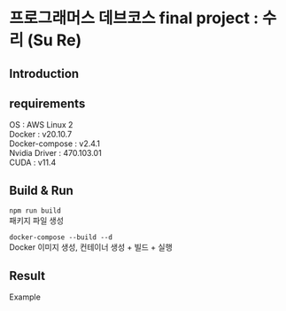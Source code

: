 # 프로그래머스 데브코스 final project : 수리 (Su Re)


## Introduction



## requirements
OS : AWS Linux 2  
Docker : v20.10.7  
Docker-compose : v2.4.1  
Nvidia Driver : 470.103.01    
CUDA : v11.4



## Build & Run
`npm run build`  
패키지 파일 생성


`docker-compose --build --d`  
Docker 이미지 생성, 컨테이너 생성 + 빌드 + 실행  





## Result
Example
